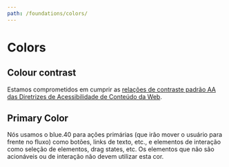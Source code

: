 ```yaml
---
path: /foundations/colors/
---
```


# Colors

## Colour contrast

Estamos comprometidos em cumprir as [relações de contraste padrão AA das Diretrizes de Acessibilidade de Conteúdo da Web](https://www.w3.org/TR/WCAG/).

## Primary Color

Nós usamos o blue.40 para ações primárias (que irão mover o usuário para frente no fluxo) como botões, links de texto, etc., e elementos de interação como seleção de elementos, drag states, etc. Os elementos que não são acionáveis ou de interação não devem utilizar esta cor.

